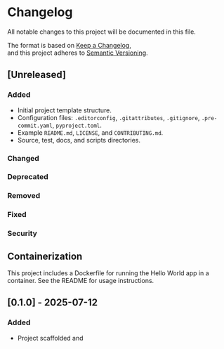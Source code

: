 # Changelog

All notable changes to this project will be documented in this file.

The format is based on [Keep a Changelog](https://keepachangelog.com/en/1.0.0/),  
and this project adheres to [Semantic Versioning](https://semver.org/spec/v2.0.0.html).

## [Unreleased]

### Added

-   Initial project template structure.
-   Configuration files: `.editorconfig`, `.gitattributes`, `.gitignore`, `.pre-commit.yaml`, `pyproject.toml`.
-   Example `README.md`, `LICENSE`, and `CONTRIBUTING.md`.
-   Source, test, docs, and scripts directories.

### Changed

### Deprecated

### Removed

### Fixed

### Security

## Containerization

This project includes a Dockerfile for running the Hello World app in a container. See the README for usage instructions.

## [0.1.0] - 2025-07-12

### Added

-   Project scaffolded and
